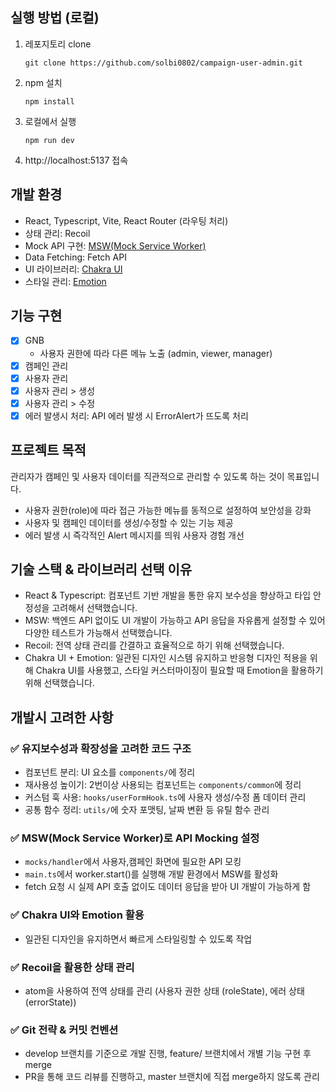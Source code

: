 ## 실행 방법 (로컬)

1. 레포지토리 clone

   ```
   git clone https://github.com/solbi0802/campaign-user-admin.git
   ```
2. npm 설치

   ```
   npm install
   ```
3. 로컬에서 실행

   ```
   npm run dev
   ```
4. http://localhost:5137 접속
   
## 개발 환경
- React, Typescript, Vite, React Router (라우팅 처리)
- 상태 관리: Recoil
- Mock API 구현: [MSW(Mock Service Worker)](https://mswjs.io)
- Data Fetching: Fetch API 
- UI 라이브러리: [Chakra UI](https://chakra-ui.com)
- 스타일 관리: [Emotion](https://emotion.sh/docs/introduction)

## 기능 구현
- [x] GNB
   - 사용자 권한에 따라 다른 메뉴 노출 (admin, viewer, manager)
- [x] 캠페인 관리
- [x] 사용자 관리
- [x] 사용자 관리 > 생성
- [x] 사용자 관리 > 수정
- [x] 에러 발생시 처리: API 에러 발생 시 ErrorAlert가 뜨도록 처리

## 프로젝트 목적
관리자가 캠페인 및 사용자 데이터를 직관적으로 관리할 수 있도록 하는 것이 목표입니다.
- 사용자 권한(role)에 따라 접근 가능한 메뉴를 동적으로 설정하여 보안성을 강화
- 사용자 및 캠페인 데이터를 생성/수정할 수 있는 기능 제공
- 에러 발생 시 즉각적인 Alert 메시지를 띄워 사용자 경험 개선

## 기술 스택 & 라이브러리 선택 이유
- React & Typescript: 컴포넌트 기반 개발을 통한 유지 보수성을 향상하고 타입 안정성을 고려해서 선택했습니다.
- MSW: 백엔드 API 없이도 UI 개발이 가능하고 API 응답을 자유롭게 설정할 수 있어 다양한 테스트가 가능해서 선택했습니다.
- Recoil: 전역 상태 관리를 간결하고 효율적으로 하기 위해 선택했습니다.
- Chakra UI + Emotion: 일관된 디자인 시스템 유지하고 반응형 디자인 적용을 위해 Chakra UI를 사용했고, 스타일 커스터마이징이 필요할 때 Emotion을 활용하기 위해 선택했습니다.

## 개발시 고려한 사항

### ✅ 유지보수성과 확장성을 고려한 코드 구조
   - 컴포넌트 분리: UI 요소를 `components/`에 정리
   - 재사용성 높이기: 2번이상 사용되는 컴포넌트는 `components/common`에 정리
   - 커스텀 훅 사용: `hooks/userFormHook.ts`에 사용자 생성/수정 폼 데이터 관리
   - 공통 함수 정리: `utils/`에 숫자 포맷팅, 날짜 변환 등 유틸 함수 관리

### ✅ MSW(Mock Service Worker)로 API Mocking 설정
  - `mocks/handler`에서 사용자,캠페인 화면에 필요한 API 모킹
  -  `main.ts`에서 worker.start()를 실행해 개발 환경에서 MSW를 활성화
  - fetch 요청 시 실제 API 호출 없이도 데이터 응답을 받아 UI 개발이 가능하게 함

### ✅ Chakra UI와 Emotion 활용
  - 일관된 디자인을 유지하면서 빠르게 스타일링할 수 있도록 작업

### ✅ Recoil을 활용한 상태 관리
  - atom을 사용하여 전역 상태를 관리 (사용자 권한 상태 (roleState), 에러 상태 (errorState))

### ✅ Git 전략 & 커밋 컨벤션
  - develop 브랜치를 기준으로 개발 진행, feature/ 브랜치에서 개별 기능 구현 후 merge
  - PR을 통해 코드 리뷰를 진행하고, master 브랜치에 직접 merge하지 않도록 관리
